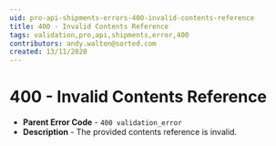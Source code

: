 ```yaml
---
uid: pro-api-shipments-errors-400-invalid-contents-reference
title: 400 - Invalid Contents Reference
tags: validation,pro,api,shipments,error,400
contributors: andy.walton@sorted.com
created: 13/11/2020
---
```

# 400 - Invalid Contents Reference

* **Parent Error Code** - `400 validation_error`
* **Description** - The provided contents reference is invalid.